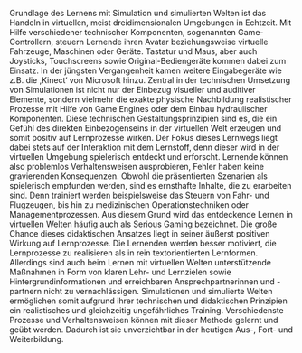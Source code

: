 Grundlage des Lernens mit Simulation und simulierten Welten ist das Handeln in virtuellen, meist dreidimensionalen Umgebungen in Echtzeit. Mit Hilfe verschiedener technischer Komponenten, sogenannten Game-Controllern, steuern Lernende ihren Avatar beziehungsweise virtuelle Fahrzeuge, Maschinen oder Geräte. Tastatur und Maus, aber auch Joysticks, Touchscreens sowie Original-Bediengeräte kommen dabei zum Einsatz. In der jüngsten Vergangenheit kamen weitere Eingabegeräte wie z.B. die ,Kinect‘ von Microsoft hinzu. Zentral in der technischen Umsetzung von Simulationen ist nicht nur der Einbezug visueller und auditiver Elemente, sondern vielmehr die exakte physische Nachbildung realistischer Prozesse mit Hilfe von Game Engines oder dem Einbau hydraulischer Komponenten. Diese technischen Gestaltungsprinzipien sind es, die ein Gefühl des direkten Einbezogenseins in der virtuellen Welt erzeugen und somit positiv auf Lernprozesse wirken. Der Fokus dieses Lernwegs liegt dabei stets auf der Interaktion mit dem Lernstoff, denn dieser wird in der virtuellen Umgebung spielerisch entdeckt und erforscht. Lernende können also problemlos Verhaltensweisen ausprobieren, Fehler haben keine gravierenden Konsequenzen. Obwohl die präsentierten Szenarien als spielerisch empfunden werden, sind es ernsthafte Inhalte, die zu erarbeiten sind. Denn trainiert werden beispielsweise das Steuern von Fahr- und Flugzeugen, bis hin zu medizinischen Operationstechniken oder Managementprozessen. Aus diesem Grund wird das entdeckende Lernen in virtuellen Welten häufig auch als Serious Gaming bezeichnet. Die große Chance dieses didaktischen Ansatzes liegt in seiner äußerst positiven Wirkung auf Lernprozesse. Die Lernenden werden besser motiviert, die Lernprozesse zu realisieren als in rein textorientierten Lernformen. Allerdings sind auch beim Lernen mit virtuellen Welten unterstützende Maßnahmen in Form von klaren Lehr- und Lernzielen sowie Hintergrundinformationen und erreichbaren Ansprechpartnerinnen und -partnern nicht zu vernachlässigen. Simulationen und simulierte Welten ermöglichen somit aufgrund ihrer technischen und didaktischen Prinzipien ein realistisches und gleichzeitig ungefährliches Training. Verschiedenste Prozesse und Verhaltensweisen können mit dieser Methode gelernt und geübt werden. Dadurch ist sie unverzichtbar in der heutigen Aus-, Fort- und Weiterbildung.
